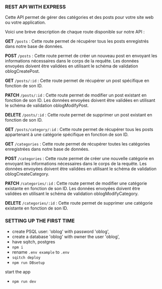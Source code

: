### REST API WITH EXPRESS
Cette API permet de gérer des catégories et des posts pour votre site web ou votre application.

Voici une brève description de chaque route disponible sur notre API :

**GET** `/posts` : Cette route permet de récupérer tous les posts enregistrés dans notre base de données.

**POST** `/posts` : Cette route permet de créer un nouveau post en envoyant les informations nécessaires dans le corps de la requête. Les données envoyées doivent être validées en utilisant le schéma de validation oblogCreatePost.

**GET** `/posts/:id` : Cette route permet de récupérer un post spécifique en fonction de son ID.

**PATCH** `/posts/:id` : Cette route permet de modifier un post existant en fonction de son ID. Les données envoyées doivent être validées en utilisant le schéma de validation oblogModifyPost.

**DELETE** `/posts/:id` : Cette route permet de supprimer un post existant en fonction de son ID.

**GET** `/posts/category/:id` : Cette route permet de récupérer tous les posts appartenant à une catégorie spécifique en fonction de son ID.

**GET** `/categories` : Cette route permet de récupérer toutes les catégories enregistrées dans notre base de données.

**POST** `/categories` : Cette route permet de créer une nouvelle catégorie en envoyant les informations nécessaires dans le corps de la requête. Les données envoyées doivent être validées en utilisant le schéma de validation oblogCreateCategory.

**PATCH** `/categories/:id` : Cette route permet de modifier une catégorie existante en fonction de son ID. Les données envoyées doivent être validées en utilisant le schéma de validation oblogModifyCategory.

**DELETE** `/categories/:id` : Cette route permet de supprimer une catégorie existante en fonction de son ID.


### SETTING UP THE FIRST TIME

- create PSQL user: 'oblog' with password 'oblog',
- create a database 'oblog' with owner the user 'oblog',
- have sqitch, postgres
- `npm i`
- rename `.env example` to `.env`
- `sqitch deploy`
- `npm run DBsetup`

start the app
- `npm run dev`